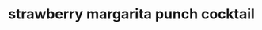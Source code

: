 ---
id: 5d97724837df0800140f15e1
servings:
notes:
directions: 'put chopped strawberries along with sugar and 1 cup water into a food processor and pulse until smooth
pour strawberry mixture into a large pitcher add limeade
 orange juice
 soda
 agave nectar
 tequila
 and the remaining 3 cups of water. stir
 stir
 stir!
serve over ice
 garnish with strawberries and limes. salt the rim of your glasses for an added margarita flair. enjoy!'
ingredients: '16 ounces strawberries chopped. (or 16 ounces frozen strawberries for easier mixing)
1 can frozen limeade concentrate
4 cups water
1-2 tablespoons agave nectar depending on how sweet you want the punch
1 1/2 cups good-quality tequila i love sauza!
2 cups orange juice
4 cups strawberry or diet strawberry soda
1/4 cup sugar'
rating: 4
ease: easy

category:
href: 'https: //www.thecookierookie.com/strawberry-margarita-punch/'
totalTime: 5 minutes
cookTime:
prepTime: 5 minutes
title: strawberry margarita punch cocktail
path: /strawberry-margarita-punch-cocktail
---